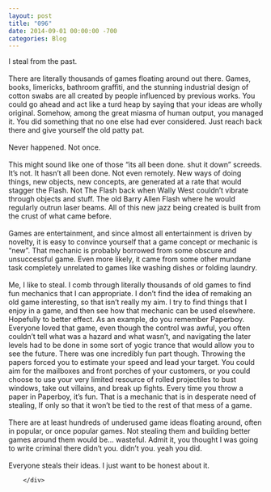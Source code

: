 ```yaml
---
layout: post
title: "096"
date: 2014-09-01 00:00:00 -700
categories: Blog
---
```


<div class="blog-content">
				<div class="paragraph" style="text-align:left;">I steal from the past.<br><span></span><br><span></span>There are literally thousands of games floating around out there. Games, books, limericks, bathroom graffiti, and the stunning industrial design of cotton swabs are all created by people influenced by previous works. You could go ahead and act like a turd heap by saying that your ideas are wholly original. Somehow, among the great miasma of human output, you managed it. You did something that no one else had ever considered. Just reach back there and give yourself the old patty pat. <br><span></span><br><span></span>Never happened. Not once.<br><span></span><br><span></span>This might sound like one of those &ldquo;its all been done. shut it down&rdquo; screeds. It&rsquo;s not. It hasn&rsquo;t all been done. Not even remotely. New ways of doing things, new objects, new concepts, are generated at a rate that would stagger the Flash. Not The Flash back when Wally West couldn&rsquo;t vibrate through objects and stuff. The old Barry Allen Flash where he would regularly outrun laser beams. All of this new jazz being created is built from the crust of what came before.<br><span></span><br><span></span>Games are entertainment, and since almost all entertainment is driven by novelty, it is easy to convince yourself that a game concept or mechanic is &ldquo;new&rdquo;. That mechanic is probably borrowed from some obscure and unsuccessful game. Even more likely, it came from some other mundane task completely unrelated to games like washing dishes or folding laundry. <br><span></span><br><span></span>Me, I like to steal. I comb through literally thousands of old games to find fun mechanics that I can appropriate. I don&rsquo;t find the idea of remaking an old game interesting, so that isn&rsquo;t really my aim. I try to find things that I enjoy in a game, and then see how that mechanic can be used elsewhere. Hopefully to better effect. As an example, do you remember Paperboy. Everyone loved that game, even though the control was awful, you often couldn&rsquo;t tell what was a hazard and what wasn&rsquo;t, and navigating the later levels had to be done in some sort of yogic trance that would allow you to see the future. There was one incredibly fun part though. Throwing the papers forced you to estimate your speed and lead your target. You could aim for the mailboxes and front porches of your customers, or you could choose to use your very limited resource of rolled projectiles to bust windows, take out villains, and break up fights. Every time you throw a paper in Paperboy, it&rsquo;s fun. That is a mechanic that is in desperate need of stealing, If only so that it won&rsquo;t be tied to the rest of that mess of a game. <br><span></span><br><span></span>There are at least hundreds of underused game ideas floating around, often in popular, or once popular games. Not stealing them and building better games around them would be&hellip; wasteful. Admit it, you thought I was going to write criminal there didn&rsquo;t you. didn&rsquo;t you. yeah you did. <br><span></span><br><span></span>Everyone steals their ideas. I just want to be honest about it. <br></div>

		</div>
        